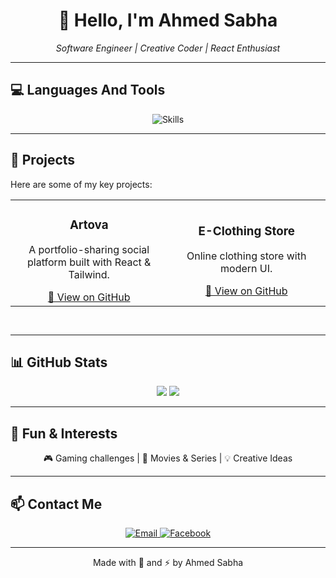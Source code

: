 <!-- =================================== -->
<!--        Ahmed Sabha Profile README        -->
<!-- =================================== -->

<h1 align="center">
  👋 Hello, I'm Ahmed Sabha
</h1>

<p align="center">
  <em>Software Engineer | Creative Coder | React Enthusiast</em>
</p>

---

## 💻 Languages And Tools
<p align="center">
  <img src="https://skillicons.dev/icons?i=react,tailwind,redux,cpp,java,python,js,html,css" alt="Skills"/>
</p>

---

## 🚀 Projects
Here are some of my key projects:  

<div align="center">

<table height="200px">
  <tr>
    <td align="center" width="300px">
      <h3>Artova</h3>
      <p>A portfolio-sharing  social platform built with React & Tailwind.</p>
      <a href="https://github.com/ahmed-sabha-it/artova" target="_blank">🔗 View on GitHub</a>
    </td>
    <td align="center" width="300px">
      <h3>E-Clothing Store</h3>
      <p>Online clothing store with modern UI.</p>
      <a href="https://github.com/ahmed-sabha-it/e-clothing-store" target="_blank">🔗 View on GitHub</a>
    </td>
  </tr>
  <tr>
 
  </tr>
</table>

</div>

---

## 📊 GitHub Stats
<p align="center">
  <img src="https://github-readme-stats.vercel.app/api?username=ahmed-sabha-it&show_icons=true&theme=radical&count_private=true alt="GitHub Stats"/>
  <img src="https://github-readme-stats.vercel.app/api/top-langs/?username=ahmed-sabha-it&layout=compact&theme=radical alt="Top Languages"/>

  
</p>

---

## 🎯 Fun & Interests
<p align="center">
  🎮 Gaming challenges | 🍿 Movies & Series | 💡 Creative Ideas  
</p>

---

## 📫 Contact Me
<p align="center">
  <a href="mailto:ahmedsabhawork@gmail.com" target="_blank">
    <img src="https://skillicons.dev/icons?i=gmail" alt="Email"/>
  </a>
   <a href="mailto:ahmedsabhawork@gmail.com" target="_blank">
    <img src="https://skillicons.dev/icons?i=facebook" alt="Facebook"/>
  </a>
 
</p>

---

<p align="center">
  Made with 💜 and ⚡ by Ahmed Sabha
</p>
